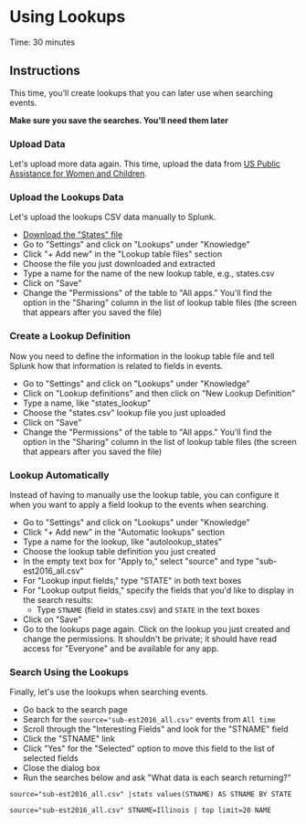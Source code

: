 # Using Lookups
Time: 30 minutes

## Instructions
This time, you'll create lookups that you can later use when searching events.

**Make sure you save the searches. You'll need them later**

### Upload Data
Let's upload more data again. This time, upload the data from [US Public Assistance for Women and Children](https://raw.githubusercontent.com/techtown-training/splunk-bootcamp/master/data/sub-est2016_all.csv).

### Upload the Lookups Data
Let's upload the lookups CSV data manually to Splunk.

- [Download the "States" file](https://raw.githubusercontent.com/techtown-training/splunk-bootcamp/master/data/sub-est2016_all_states.csv)
- Go to "Settings" and click on "Lookups" under "Knowledge"
- Click "+ Add new" in the "Lookup table files" section
- Choose the file you just downloaded and extracted
- Type a name for the name of the new lookup table, e.g., states.csv
- Click on "Save"
- Change the "Permissions" of the table to "All apps." You'll find the option in the "Sharing" column in the list of lookup table files (the screen that appears after you saved the file)


### Create a Lookup Definition
Now you need to define the information in the lookup table file and tell Splunk how that information is related to fields in events.

- Go to "Settings" and click on "Lookups" under "Knowledge"
- Click on "Lookup definitions" and then click on "New Lookup Definition"
- Type a name, like "states_lookup"
- Choose the "states.csv" lookup file you just uploaded
- Click on "Save"
- Change the "Permissions" of the table to "All apps." You'll find the option in the "Sharing" column in the list of lookup table files (the screen that appears after you saved the file)

### Lookup Automatically
Instead of having to manually use the lookup table, you can configure it when you want to apply a field lookup to the events when searching.

- Go to "Settings" and click on "Lookups" under "Knowledge"
- Click "+ Add new" in the "Automatic lookups" section
- Type a name for the lookup, like "autolookup_states"
- Choose the lookup table definition you just created
- In the empty text box for "Apply to," select "source" and type "sub-est2016_all.csv"
- For "Lookup input fields," type "STATE" in both text boxes
- For "Lookup output fields," specify the fields that you'd like to display in the search results:
    - Type `STNAME` (field in states.csv) and `STATE` in the text boxes
- Click on "Save"
- Go to the lookups page again. Click on the lookup you just created and change the permissions. It shouldn't be private; it should have read access for "Everyone" and be available for any app.

### Search Using the Lookups
Finally, let's use the lookups when searching events.

- Go back to the search page
- Search for the `source="sub-est2016_all.csv"` events from `All time`
- Scroll through the "Interesting Fields" and look for the "STNAME" field
- Click the "STNAME" link
- Click "Yes" for the "Selected" option to move this field to the list of selected fields
- Close the dialog box
- Run the searches below and ask "What data is each search returning?"

```
source="sub-est2016_all.csv" |stats values(STNAME) AS STNAME BY STATE
```

```
source="sub-est2016_all.csv" STNAME=Illinois | top limit=20 NAME
```
